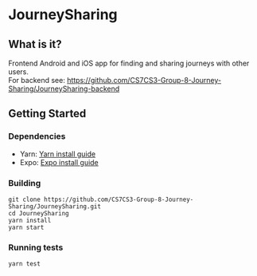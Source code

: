# JourneySharing

## What is it?

Frontend Android and iOS app for finding and sharing journeys with other users.  
For backend see: https://github.com/CS7CS3-Group-8-Journey-Sharing/JourneySharing-backend

## Getting Started

### Dependencies

* Yarn: [Yarn install guide](https://classic.yarnpkg.com/en/docs/install)
* Expo: [Expo install guide](https://docs.expo.io/get-started/installation/)

### Building
```
git clone https://github.com/CS7CS3-Group-8-Journey-Sharing/JourneySharing.git
cd JourneySharing
yarn install
yarn start
```

### Running tests
`yarn test`
